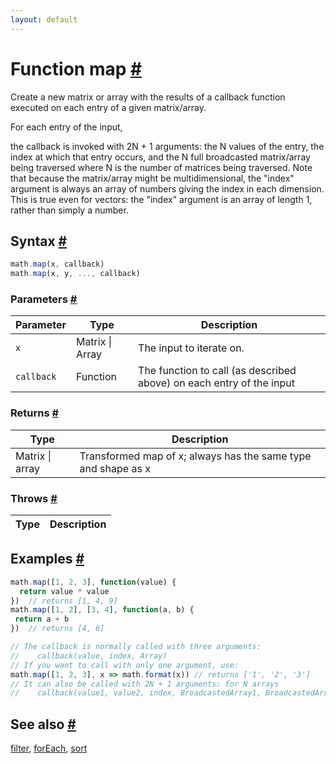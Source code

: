 ```yaml
---
layout: default
---
```


<!-- Note: This file is automatically generated from source code comments. Changes made in this file will be overridden. -->

<h1 id="function-map">Function map <a href="#function-map" title="Permalink">#</a></h1>

Create a new matrix or array with the results of a callback function executed on
each entry of a given matrix/array.

For each entry of the input,

the callback is invoked with 2N + 1 arguments:
the N values of the entry, the index at which that entry occurs, and the N full
broadcasted matrix/array being traversed where N is the number of matrices being traversed.
Note that because the matrix/array might be
multidimensional, the "index" argument is always an array of numbers giving
the index in each dimension. This is true even for vectors: the "index"
argument is an array of length 1, rather than simply a number.


<h2 id="syntax">Syntax <a href="#syntax" title="Permalink">#</a></h2>

```js
math.map(x, callback)
math.map(x, y, ..., callback)
```

<h3 id="parameters">Parameters <a href="#parameters" title="Permalink">#</a></h3>

Parameter | Type | Description
--------- | ---- | -----------
`x` | Matrix &#124; Array | The input to iterate on.
`callback` | Function |  The function to call (as described above) on each entry of the input

<h3 id="returns">Returns <a href="#returns" title="Permalink">#</a></h3>

Type | Description
---- | -----------
Matrix &#124; array |  Transformed map of x; always has the same type and shape as x


<h3 id="throws">Throws <a href="#throws" title="Permalink">#</a></h3>

Type | Description
---- | -----------


<h2 id="examples">Examples <a href="#examples" title="Permalink">#</a></h2>

```js
math.map([1, 2, 3], function(value) {
  return value * value
})  // returns [1, 4, 9]
math.map([1, 2], [3, 4], function(a, b) {
 return a + b
})  // returns [4, 6]

// The callback is normally called with three arguments:
//    callback(value, index, Array)
// If you want to call with only one argument, use:
math.map([1, 2, 3], x => math.format(x)) // returns ['1', '2', '3']
// It can also be called with 2N + 1 arguments: for N arrays
//    callback(value1, value2, index, BroadcastedArray1, BroadcastedArray2)
```


<h2 id="see-also">See also <a href="#see-also" title="Permalink">#</a></h2>

[filter](filter.html),
[forEach](forEach.html),
[sort](sort.html)
